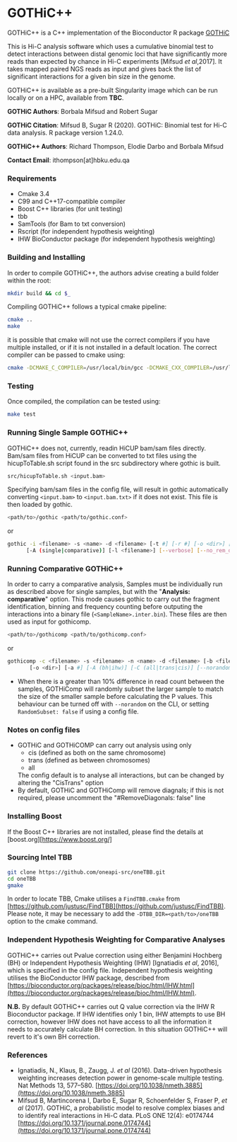 # GOTHiC++

GOTHiC++ is a C++ implementation of the Bioconductor R package [GOTHiC](https://doi.org/doi:10.18129/B9.bioc.GOTHiC "GOTHiC on Bioconductor")

This is Hi-C analysis software which uses a cumulative binomial test to detect interactions between distal genomic loci that have significantly more reads than expected by chance in Hi-C experiments \[Mifsud *et al*,2017\]. It takes mapped paired NGS reads as input and gives back the list of significant interactions for a given bin size in the genome.

GOTHiC++ is available as a pre-built Singularity image which can be run locally or on a HPC, available from **TBC**.

**GOTHiC Authors**: Borbala Mifsud and Robert Sugar

**GOTHiC Citation**: Mifsud B, Sugar R (2020). GOTHiC: Binomial test for Hi-C data analysis. R package version 1.24.0.

**GOTHiC++ Authors**: Richard Thompson, Elodie Darbo and Borbala Mifsud

**Contact Email**: ithompson[at]hbku.edu.qa

### Requirements
+ Cmake 3.4
+ C99 and C++17-compatible compiler
+ Boost C++ libraries (for unit testing)
+ tbb
+ SamTools (for Bam to txt conversion)
+ Rscript (for independent hypothesis weighting)
+ IHW BioConductor package (for independent hypothesis weighting)

### Building and Installing

In order to compile GOTHiC++, the authors advise creating a build folder within the root:

```bash
mkdir build && cd $_
```

Compiling GOTHiC++ follows a typical cmake pipeline:

```bash
cmake ..
make
```

it is possible that cmake will not use the correct compilers if you have multiple installed, or if it is not installed in a default location. The correct compiler can be passed to cmake using:

```bash
cmake -DCMAKE_C_COMPILER=/usr/local/bin/gcc -DCMAKE_CXX_COMPILER=/usr/local/bin/g++ ..
```

### Testing

Once compiled, the compilation can be tested using:

```bash
make test
```

### Running Single Sample GOTHiC++

GOTHiC++ does not, currently, readin HiCUP bam/sam files directly. Bam/sam files from HiCUP can be converted to txt files using the hicupToTable.sh script found in the src subdirectory where gothic is built.

```bash
src/hicupToTable.sh <input.bam>
```
Specifying bam/sam files in the config file, will result in gothic automatically converting `<input.bam>` to `<input.bam.txt>` if it does not exist. This file is then loaded by gothic.

```bash
<path/to>/gothic <path/to/gothic.conf>
```

or

```bash
gothic -i <filename> -s <name> -d <filename> [-t #] [-r #] [-o <dir>] [-c (all|trans|cis)]
      [-A (single|comparative)] [-l <filename>] [--verbose] [--no_rem_diag]
```

### Running Comparative GOTHiC++

In order to carry a comparative analysis, Samples must be individually run as described above for single samples, but with the "**Analysis: comparative**" option. This mode causes gothic to carry out the fragment identification, binning and frequency counting before outputing the interactions into a binary file (`<SampleName>.inter.bin`). These files are then used as input for gothicomp.

```bash
<path/to>/gothicomp <path/to/gothicomp.conf>
```
 or 
 
 ```bash
gothicomp -c <filename> -s <filename> -n <name> -d <filename> [-b <filename>] [-t #] [-r #]
        [-o <dir>] [-a #] [-A (bh|ihw)] [-C (all|trans|cis)] [--norandom] [--verbose|--debug]
 ```

- When there is a greater than 10% difference in read count between the samples, GOTHiComp will randomly subset the larger sample to match the size of the smaller sample before calculating the P values. This behaviour can be turned off with `--norandom` on the CLI, or setting `RandomSubset: false` if using a config file. 

### Notes on config files

<ul>
<li>GOTHiC and GOTHiCOMP can carry out analysis using only 
	<ul>
	<li> cis (defined as both on the same chromosome)</li> 
  <li>trans (defined as between chromosomes)</li>
  <li>all</li>
  </ul> 
The config default is to analyse all interactions, but can be changed by altering the "CisTrans" option
</li>

<li>By default, GOTHiC and GOTHiComp will remove diagnals; if this is not required, please uncomment the "#RemoveDiagonals: false" line</li>
</ul>

### Installing Boost

If the Boost C++ libraries are not installed, please find the details at [boost.org][https://www.boost.org/]

### Sourcing Intel TBB

```bash
git clone https://github.com/oneapi-src/oneTBB.git
cd oneTBB
gmake
```

In order to locate TBB, Cmake utilises a `FindTBB.cmake` from [https://github.com/justusc/FindTBB](https://github.com/justusc/FindTBB).
Please note, it may be necessary to add the `-DTBB_DIR=<path/to>/oneTBB` option to the cmake command.

### Independent Hypothesis Weighting for Comparative Analyses
 
GOTHiC++ carries out Pvalue correction using either Benjamini Hochberg (BH) or Independent Hypothesis Weighting (IHW) \[Ignatiadis *et al*, 2016\], which is specified in the config file. Independent hypothesis weighting utilises the BioConductor IHW package, described from [https://bioconductor.org/packages/release/bioc/html/IHW.html](https://bioconductor.org/packages/release/bioc/html/IHW.html).


**N.B.** By default GOTHiC++ carries out Q value correction via the IHW R Bioconductor package. If IHW identifies only 1 bin, IHW attempts to use BH correction, however IHW does not have access to all the information it needs to accurately calculate BH correction. In this situation GOTHiC++ will revert to it's own BH correction.

### References

+ Ignatiadis, N., Klaus, B., Zaugg, J. *et al* (2016). Data-driven hypothesis weighting increases detection power in genome-scale multiple testing. Nat Methods 13, 577–580. [https://doi.org/10.1038/nmeth.3885](https://doi.org/10.1038/nmeth.3885)
+ Mifsud B, Martincorena I, Darbo E, Sugar R, Schoenfelder S, Fraser P, *et al* (2017). GOTHiC, a probabilistic model to resolve complex biases and to identify real interactions in Hi-C data. PLoS ONE 12(4): e0174744 [https://doi.org/10.1371/journal.pone.0174744](https://doi.org/10.1371/journal.pone.0174744)
